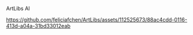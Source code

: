 ArtLibs AI

https://github.com/feliciafchen/ArtLibs/assets/112525673/88ac4cdd-0116-413d-a04a-31bd33012eab
